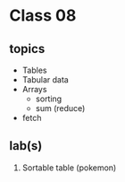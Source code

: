 # Class 08

## topics

- Tables
- Tabular data
- Arrays
  - sorting
  - sum (reduce)
- fetch

## lab(s)

1. Sortable table (pokemon)
